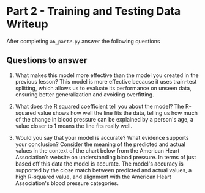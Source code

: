 # Part 2 - Training and Testing Data Writeup

After completing `a6_part2.py` answer the following questions

## Questions to answer

1. What makes this model more effective than the model you created in the previous lesson?
This model is more effective because it uses train-test splitting, which allows us to evaluate its performance on unseen data, ensuring better generalization and avoiding overfitting.

2. What does the R squared coefficient tell you about the model?
The R-squared value shows how well the line fits the data, telling us how much of the change in blood pressure can be explained by a person's age, a value closer to 1 means the line fits really well.

3. Would you say that your model is accurate? What evidence supports your conclusion? Consider the meaning of the predicted and actual values in the context of the chart below from the American Heart Association’s website on understanding blood pressure.
In terms of just based off this data the model is accurate. The model's accuracy is supported by the close match between predicted and actual values, a high R-squared value, and alignment with the American Heart Association's blood pressure categories.